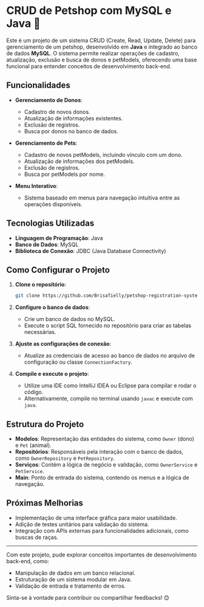 ### 
# CRUD de Petshop com MySQL e Java 🐾

Este é um projeto de um sistema CRUD (Create, Read, Update, Delete) para gerenciamento de um petshop, desenvolvido em **Java** e integrado ao banco de dados **MySQL**. O sistema permite realizar operações de cadastro, atualização, exclusão e busca de donos e petModels, oferecendo uma base funcional para entender conceitos de desenvolvimento back-end.

## Funcionalidades

- **Gerenciamento de Donos**: 
  - Cadastro de novos donos.
  - Atualização de informações existentes.
  - Exclusão de registros.
  - Busca por donos no banco de dados.

- **Gerenciamento de Pets**: 
  - Cadastro de novos petModels, incluindo vínculo com um dono.
  - Atualização de informações dos petModels.
  - Exclusão de registros.
  - Busca por petModels por nome.

- **Menu Interativo**: 
  - Sistema baseado em menus para navegação intuitiva entre as operações disponíveis.

## Tecnologias Utilizadas

- **Linguagem de Programação**: Java
- **Banco de Dados**: MySQL
- **Biblioteca de Conexão**: JDBC (Java Database Connectivity)

## Como Configurar o Projeto

1. **Clone o repositório**:
   ```bash
   git clone https://github.com/BrisaTielly/petshop-registration-system.git
   ```

2. **Configure o banco de dados**:
   - Crie um banco de dados no MySQL.
   - Execute o script SQL fornecido no repositório para criar as tabelas necessárias.

3. **Ajuste as configurações de conexão**:
   - Atualize as credenciais de acesso ao banco de dados no arquivo de configuração ou classe `ConnectionFactory`.

4. **Compile e execute o projeto**:
   - Utilize uma IDE como IntelliJ IDEA ou Eclipse para compilar e rodar o código.
   - Alternativamente, compile no terminal usando `javac` e execute com `java`.

## Estrutura do Projeto

- **Modelos**: Representação das entidades do sistema, como `Owner` (dono) e `Pet` (animal).
- **Repositórios**: Responsáveis pela interação com o banco de dados, como `OwnerRepository` e `PetRepository`.
- **Serviços**: Contém a lógica de negócio e validação, como `OwnerService` e `PetService`.
- **Main**: Ponto de entrada do sistema, contendo os menus e a lógica de navegação.

## Próximas Melhorias

- Implementação de uma interface gráfica para maior usabilidade.
- Adição de testes unitários para validação do sistema.
- Integração com APIs externas para funcionalidades adicionais, como buscas de raças.

---

Com este projeto, pude explorar conceitos importantes de desenvolvimento back-end, como:
- Manipulação de dados em um banco relacional.
- Estruturação de um sistema modular em Java.
- Validação de entrada e tratamento de erros.

Sinta-se à vontade para contribuir ou compartilhar feedbacks! 😊
